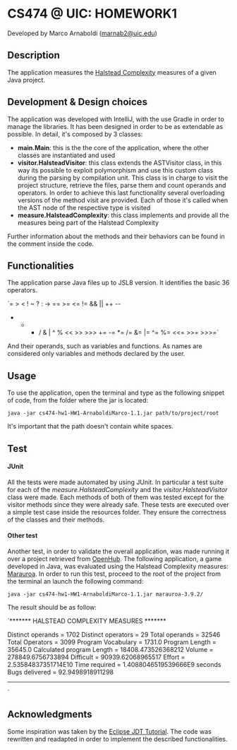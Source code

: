 CS474 @ UIC: HOMEWORK1
====================
Developed by Marco Arnaboldi (marnab2@uic.edu)

Description
--------------------
The application measures the [Halstead Complexity](https://en.wikipedia.org/wiki/Halstead_complexity_measures) measures of a given Java project.

Development & Design choices
-----------------
The application was developed with IntelliJ, with the use Gradle in order to manage the libraries. It has been designed in order to be as extendable as possible.
In detail, it's composed by 3 classes:

+ **main.Main**: this is the the core of the application, where the other classes are instantiated and used
+ **visitor.HalsteadVisitor**: this class extends the ASTVisitor class, in this way its possible to exploit polymorphism and use this custom class during the parsing by compilation unit. This class is in charge to visit the project structure, retrieve the files, parse them and count operands and operators. In order to achieve this last functionality several overloading versions of the method visit are provided. Each of those it's called when the AST node of the respective type is visited
+ **measure.HalsteadComplexity**: this class implements and provide all the measures being part of the Halstead Complexity

Further information about the methods and their behaviors can be found in the comment inside the code.

Functionalities
----------------

The application parse Java files up to JSL8 version. It identifies the basic 36 operators.

`=   >   <   !   ~   ?   :   -> 
 ==  >=  <=  !=  &&  ||  ++  --
 +   -   *   /   &   |   ^   %   <<   >>   >>>
 +=  -=  *=  /=  &=  |=  ^=  %=  <<=  >>=  >>>=`

And their operands, such as variables and functions.
As names are considered only variables and methods declared by the user.

Usage
----------------

To use the application, open the terminal and type as the following snippet of code, from the folder where the jar is located:

`java -jar cs474-hw1-HW1-ArnaboldiMarco-1.1.jar path/to/project/root`

It's important that the path doesn't contain white spaces.

Test
----------------
#### JUnit
All the tests were made automated by using JUnit. In particular a test suite for each of the *measure.HalsteadComplexity* and the *visitor.HalsteadVisitor* class were made. Each methods of both of them was tested except for the visitor methods since they were already safe. These tests are executed over a simple test case inside the resources folder. They ensure the correctness of the classes and their methods.

#### Other test
Another test, in order to validate the overall application, was made running it over a project retrieved from [OpenHub](https://www.openhub.net). The following application, a game developed in Java, was evaluated using the Halstead Complexity measures: [Marauroa](https://www.openhub.net/p/marauroa).
In order to run this test, proceed to the root of the project from the terminal an launch the following command:

`java -jar cs474-hw1-HW1-ArnaboldiMarco-1.1.jar marauroa-3.9.2/`

The result should be as follow:

`******* HALSTEAD COMPLEXITY MEASURES *******

Distinct operands = 1702
Distinct operators = 29
Total operands = 32546
Total Operators = 3099
Program Vocabulary = 1731.0
Program Length = 35645.0
Calculated program Length = 18408.473526368212
Volume = 278849.6756733894
Difficult = 90939.62068965517
Effort = 2.53584837351714E10
Time required = 1.4088046519539666E9 seconds
Bugs delivered = 92.9498918911298
*********************************************
`

Acknowledgments
---------------
Some inspiration was taken by the [Eclipse JDT Tutorial](http://www.programcreek.com/2011/01/best-java-development-tooling-jdt-and-astparser-tutorials/). The code was rewritten and readapted in order to implement the described functionalities.